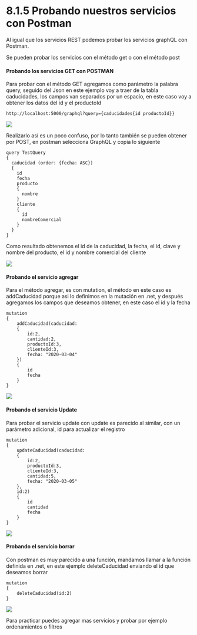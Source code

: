 # 8.1.5 Probando nuestros servicios con Postman

Al igual que los servicios REST podemos probar los servicios graphQL con Postman.

Se pueden probar los servicios con el método get o con el método post

#### Probando los servicios GET con POSTMAN

Para probar con el método GET agregamos como parámetro la palabra query, seguido del Json en este ejemplo voy a traer de la tabla caducidades, los campos van separados por un espacio, en este caso voy a obtener los datos del id y el productoId

```
http://localhost:5000/graphql?query={caducidades{id productoId}}
```

![](<../.gitbook/assets/image (116).png>)

Realizarlo así es un poco confuso, por lo tanto también se pueden obtener por POST, en postman selecciona GraphQL y copia lo siguiente

```
query TestQuery
{
  caducidad (order: {fecha: ASC})
  { 
    id
    fecha
    producto 
    {
      nombre
    }
    cliente
    {
      id
      nombreComercial
    }
  }
}
```

Como resultado obtenemos el id de la caducidad, la fecha, el id, clave y nombre del producto, el id y nombre comercial del cliente

![](<../.gitbook/assets/image (617) (1) (1).png>)

#### Probando el servicio agregar

Para el método agregar, es con mutation, el método en este caso es addCaducidad porque asi lo definimos en la mutación en .net, y después agregamos los campos que deseamos obtener, en este caso el id y la fecha

```
mutation
{
    addCaducidad(caducidad:
    {
        id:2,
        cantidad:2,
        productoId:3,
        clienteId:3,
        fecha: "2020-03-04"
    })
    {
        id
        fecha
    }
}
```

![](<../.gitbook/assets/image (615) (1) (1) (1) (1).png>)

#### Probando el servicio Update

Para probar el servicio update con update es parecido al similar, con un parámetro adicional, id para actualizar el registro

```
mutation
{
    updateCaducidad(caducidad:
    {
        id:2,
        productoId:3,
        clienteId:3,
        cantidad:5,
        fecha: "2020-03-05"
    },
    id:2)
    {
        id
        cantidad
        fecha
    }
}
```

![](<../.gitbook/assets/image (613).png>)

#### Probando el servicio borrar

Con postman es muy parecido a una función, mandamos llamar a la función definida en .net, en este ejemplo deleteCaducidad enviando el id que deseamos borrar

```
mutation
{
    deleteCaducidad(id:2)
}
```

![](<../.gitbook/assets/image (601).png>)

Para practicar puedes agregar mas servicios y probar por ejemplo ordenamientos o filtros



####
